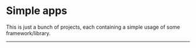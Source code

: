 # Simple apps
This is just a bunch of projects, each containing a simple usage of some framework/library.

---
